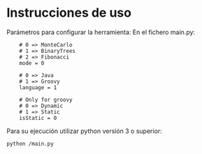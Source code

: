 # Instrucciones de uso

Parámetros para configurar la herramienta:
    En el fichero main.py:

        # 0 => MonteCarlo
        # 1 => BinaryTrees
        # 2 => Fibonacci
        mode = 0

        # 0 => Java
        # 1 => Groovy
        language = 1

        # Only for groovy
        # 0 => Dynamic
        # 1 => Static
        isStatic = 0

Para su ejecución utilizar python versión 3 o superior:

    python /main.py
